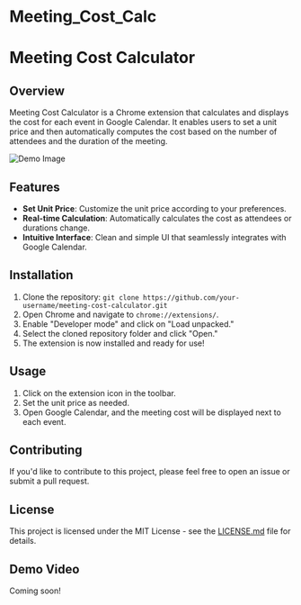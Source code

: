 # Meeting_Cost_Calc

# Meeting Cost Calculator

## Overview
Meeting Cost Calculator is a Chrome extension that calculates and displays the cost for each event in Google Calendar. It enables users to set a unit price and then automatically computes the cost based on the number of attendees and the duration of the meeting.

![Demo Image](demo-image.png) <!-- Replace with the actual demo image or video link -->

## Features
- **Set Unit Price**: Customize the unit price according to your preferences.
- **Real-time Calculation**: Automatically calculates the cost as attendees or durations change.
- **Intuitive Interface**: Clean and simple UI that seamlessly integrates with Google Calendar.

## Installation
1. Clone the repository: `git clone https://github.com/your-username/meeting-cost-calculator.git`
2. Open Chrome and navigate to `chrome://extensions/`.
3. Enable "Developer mode" and click on "Load unpacked."
4. Select the cloned repository folder and click "Open."
5. The extension is now installed and ready for use!

## Usage
1. Click on the extension icon in the toolbar.
2. Set the unit price as needed.
3. Open Google Calendar, and the meeting cost will be displayed next to each event.

## Contributing
If you'd like to contribute to this project, please feel free to open an issue or submit a pull request.

## License
This project is licensed under the MIT License - see the [LICENSE.md](LICENSE.md) file for details.

## Demo Video
Coming soon! <!-- Update with the link to the demo video when ready -->
